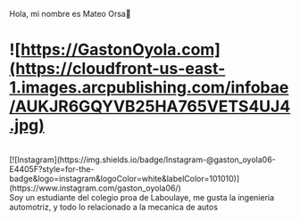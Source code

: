 Hola, mi nombre es Mateo Orsa👋
</br>
# ![https://GastonOyola.com](https://cloudfront-us-east-1.images.arcpublishing.com/infobae/AUKJR6GQYVB25HA765VETS4UJ4.jpg)
</br>
[![Instagram](https://img.shields.io/badge/Instagram-@gaston_oyola06-E4405F?style=for-the-badge&logo=instagram&logoColor=white&labelColor=101010)](https://www.instagram.com/gaston_oyola06/)
</br>
Soy un estudiante del colegio proa de Laboulaye, me gusta la ingenieria automotriz, y todo lo relacionado a la mecanica de autos
